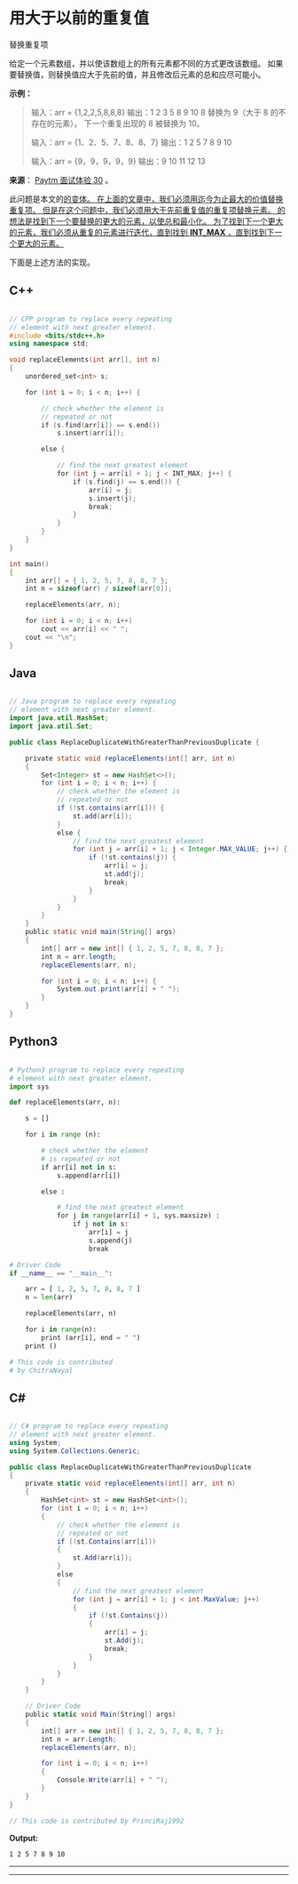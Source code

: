 # 用大于以前的重复值

替换重复项

给定一个元素数组，并以使该数组上的所有元素都不同的方式更改该数组。 如果要替换值，则替换值应大于先前的值，并且修改后元素的总和应尽可能小。

**示例：**

> 输入：arr = {1,2,2,5,8,8,8}
> 输出：1 2 3 5 8 9 10
> 8 替换为 9（大于 8 的不存在的元素）。 下一个重复出现的 8 被替换为 10。
> 
> 输入：arr = {1、2、5、7、8、8、7}
> 输出：1 2 5 7 8 9 10
> 
> 输入：arr = {9，9，9，9，9}
> 输出：9 10 11 12 13

**来源**： [Paytm 面试体验 30](https://www.geeksforgeeks.org/paytm-interview-experience-set-30/) 。

此问题是本文的[的变体。 在上面的文章中，我们必须用迄今为止最大的价值替换重复项。 但是在这个问题中，我们必须用大于先前重复值的重复项替换元素。
的想法是找到下一个要替换的更大的元素，以使总和最小化。 为了找到下一个更大的元素，我们必须从重复的元素进行迭代，直到找到 **INT_MAX** ，直到找到下一个更大的元素。](https://www.geeksforgeeks.org/replace-repeating-elements-with-greater-that-greatest-values/)

下面是上述方法的实现。

## C++

```cpp

// CPP program to replace every repeating 
// element with next greater element. 
#include <bits/stdc++.h> 
using namespace std; 

void replaceElements(int arr[], int n) 
{ 
    unordered_set<int> s; 

    for (int i = 0; i < n; i++) { 

        // check whether the element is 
        // repeated or not 
        if (s.find(arr[i]) == s.end()) 
            s.insert(arr[i]); 

        else { 

            // find the next greatest element 
            for (int j = arr[i] + 1; j < INT_MAX; j++) { 
                if (s.find(j) == s.end()) { 
                    arr[i] = j; 
                    s.insert(j); 
                    break; 
                } 
            } 
        } 
    } 
} 

int main() 
{ 
    int arr[] = { 1, 2, 5, 7, 8, 8, 7 }; 
    int n = sizeof(arr) / sizeof(arr[0]); 

    replaceElements(arr, n); 

    for (int i = 0; i < n; i++) 
        cout << arr[i] << " "; 
    cout << "\n"; 
} 

```

## Java

```java

// Java program to replace every repeating 
// element with next greater element. 
import java.util.HashSet; 
import java.util.Set; 

public class ReplaceDuplicateWithGreaterThanPreviousDuplicate { 

    private static void replaceElements(int[] arr, int n) 
    { 
        Set<Integer> st = new HashSet<>(); 
        for (int i = 0; i < n; i++) { 
            // check whether the element is 
            // repeated or not 
            if (!st.contains(arr[i])) { 
                st.add(arr[i]); 
            } 
            else { 
                // find the next greatest element 
                for (int j = arr[i] + 1; j < Integer.MAX_VALUE; j++) { 
                    if (!st.contains(j)) { 
                        arr[i] = j; 
                        st.add(j); 
                        break; 
                    } 
                } 
            } 
        } 
    } 
    public static void main(String[] args) 
    { 
        int[] arr = new int[] { 1, 2, 5, 7, 8, 8, 7 }; 
        int n = arr.length; 
        replaceElements(arr, n); 

        for (int i = 0; i < n; i++) { 
            System.out.print(arr[i] + " "); 
        } 
    } 
} 

```

## Python3

```py

# Python3 program to replace every repeating 
# element with next greater element. 
import sys 

def replaceElements(arr, n): 

    s = [] 

    for i in range (n): 

        # check whether the element  
        # is repeated or not 
        if arr[i] not in s: 
            s.append(arr[i]) 

        else : 

            # find the next greatest element 
            for j in range(arr[i] + 1, sys.maxsize) : 
                if j not in s: 
                    arr[i] = j 
                    s.append(j) 
                    break

# Driver Code 
if __name__ == "__main__": 

    arr = [ 1, 2, 5, 7, 8, 8, 7 ] 
    n = len(arr) 

    replaceElements(arr, n) 

    for i in range(n): 
        print (arr[i], end = " ") 
    print () 

# This code is contributed  
# by ChitraNayal 

```

## C#

```cs

// C# program to replace every repeating  
// element with next greater element.  
using System; 
using System.Collections.Generic; 

public class ReplaceDuplicateWithGreaterThanPreviousDuplicate  
{  
    private static void replaceElements(int[] arr, int n)  
    {  
        HashSet<int> st = new HashSet<int>();  
        for (int i = 0; i < n; i++)  
        {  
            // check whether the element is  
            // repeated or not  
            if (!st.Contains(arr[i]))  
            {  
                st.Add(arr[i]);  
            }  
            else
            {  
                // find the next greatest element  
                for (int j = arr[i] + 1; j < int.MaxValue; j++)  
                {  
                    if (!st.Contains(j)) 
                    {  
                        arr[i] = j;  
                        st.Add(j);  
                        break;  
                    }  
                }  
            }  
        }  
    }  

    // Driver Code 
    public static void Main(String[] args)  
    {  
        int[] arr = new int[] { 1, 2, 5, 7, 8, 8, 7 };  
        int n = arr.Length;  
        replaceElements(arr, n);  

        for (int i = 0; i < n; i++)  
        {  
            Console.Write(arr[i] + " ");  
        }  
    }  
}  

// This code is contributed by PrinciRaj1992 

```

**Output:**

```
1 2 5 7 8 9 10

```



* * *

* * *



